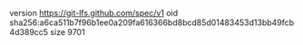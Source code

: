 version https://git-lfs.github.com/spec/v1
oid sha256:a6ca511b7f96b1ee0a209fa616366bd8bcd85d01483453d13bb49fcb4d389cc5
size 9701
